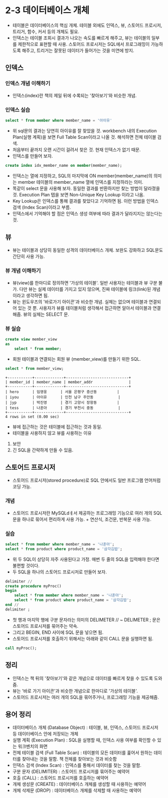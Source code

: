 # 2-3 데이터베이스 개체
- 테이블은 데이터베이스의 핵심 개체. 테이블 외에도 인덱스, 뷰, 스토어드 프로시저, 트리거, 함수, 커서 등의 개체도 필요.
- 인덱스는 테이블 조회시 결과가 나오는 속도를 빠르게 해주고, 뷰는 테이블의 일부를 제한적으로 표현할 때 사용. 스토어드 프로시저는 SQL에서 프로그래밍이 가능하도록 해주고, 트리거는 잘못된 데이터가 들어가는 것을 미연에 방지.

## 인덱스
### 인덱스 개념 이해하기
- 인덱스(index)란 책의 제일 뒤에 수록되는 '찾아보기'와 비슷한 개념. 

### 인덱스 실습
```sql
select * from member where member_name = '아이유'
```
- 위 sql문의 결과는 당연히 아이유를 잘 찾았을 것. workbench 내의 Execution Plan(실행 계획)을 보면 Full Table Scan이라고 나올 것. 해석하면 전체 테이블 검색.
- 처음부터 끝까지 오랜 시간이 걸려서 찾은 것. 현재 인덱스가 없기 때문.
- 인덱스를 만들어 보자.
```sql
create index idx_member_name on member(member_name);
```
- 인덱스는 열에 지정하고, SQL의 마지막에 ON member(member_name)의 의미는 member 테이블의 member_name 열에 인덱스를 지정하라는 의미.
- 똑같이 select 문을 사용해 보자. 동일한 결과를 반환하지만 찾는 방법이 달라졌을 것. Execution Plan 탭을 보면 Non-Unique Key Lookup 이라고 나옴.
- Key Lookup은 인덱스를 통해 결과를 찾았다고 기억하면 됨. 이런 방법을 인덱스 검색 (Index Scan)이라고 부름.
- 인덱스에서 기억해야 할 점은 인덱스 생성 여부에 따라 결과가 달라지지는 않는다는 것.

## 뷰
- 뷰는 테이블과 상당히 동일한 성격의 데이터베이스 개체. 보완도 강화하고 SQL문도 간단히 사용 가능.

### 뷰 개념 이해하기
- 뷰(view)를 한마디로 정의하면 '가상의 테이블'. 일반 사용자는 테이블과 뷰 구분 불가. 다만 뷰는 실제 데이터를 가지고 있지 않으며, 진짜 테이블에 링크(link)된 개념이라고 생각하면 됨.
- 뷰는 윈도우즈의 '바로가기 아이콘'과 비슷한 개념. 실체는 없으며 테이블과 연결되어 있는 것 뿐. 사용자가 뷰를 테이블처럼 생각해서 접근하면 알아서 테이블과 연결해줌. 뷰의 실체는 SELECT 문.

### 뷰 실습
```sql
create view member_view
as
    select * from member;
```
- 회원 테이블과 연결되는 회원 뷰 (member_view)를 만들기 위한 SQL.
```sql
select * from member_view;
```
```text
+-----------+-------------+----------------------------+
| member_id | member_name | member_addr                |
+-----------+-------------+----------------------------+
| hero      | 임영웅      | 서울 은평구 증산동         |
| iyou      | 아이유      | 인천 남구 주안동           |
| jyp       | 박진영      | 경기 고양시 장항동         |
| tess      | 나훈아      | 경기 부천시 중동           |
+-----------+-------------+----------------------------+
4 rows in set (0.00 sec)
```
- 뷰에 접근하는 것은 테이블에 접근하는 것과 동일.
- 테이블을 사용하지 않고 뷰를 사용하는 이유
1. 보안
2. 긴 SQL을 간략하게 만들 수 있음.

## 스토어드 프로시저
- 스토어드 프로시저(stored procedure)로 SQL 안에서도 일반 프로그램 언어처럼 코딩 가능.

### 개념
- 스토어드 프로시저란 MySQLdㅔ서 제공하는 프로그래밍 기능으로 여러 개의 SQL 문을 하나로 묶어서 편리하게 사용 가능. + 연산식, 조건문, 반복문 사용 가능.

### 실습
```SQL
select * from member where member_name = '나훈아';
select * from product where product_name = '삼각김밥';
```
- 위 두 SQL이 상당히 자주 사용된다고 가정. 매번 두 줄의 SQL을 입력해야 한다면 불편할 것이다.
- 두 SQL을 하나의 스토어드 프로시저로 만들어 보자.
```sql
delimiter //
create procedure myProc()
begin
	select * from member where member_name = '나훈아';
    select * from product where product_name = '삼각김밥';
end //
delimiter ;
```
- 첫 행과 마지막 행에 구분 문자라는 의미의 DELIMETER // ~ DELIMETER ; 문은 스토어드 프로시저를 묶어주는 약속.
- 그리고 BEGIN, END 사이에 SQL 문을 넣으면 됨.
- 스토어드 프로시저를 호출하기 위해서는 아래와 같이 CALL 문을 실행하면 됨.
```sql
call myProc();
```

## 정리
- 인덱스는 책 뒤의 '찾아보기'와 같은 개념으로 데이터를 빠르게 찾을 수 있도록 도와줌.
- 뷰는 '바로 가기 아이콘'과 비슷한 개념으로 한마디로 '가상의 테이블'.
- 스토어드 프로시저는 여러 개의 SQL을 묶어주거나, 프로그래밍 기능을 제공해줌.

## 용어 정리
- 데이터베이스 개체 (Database Object) : 테이블, 뷰, 인덱스, 스토어드 프로시저 등 데이터베이스 안에 저장되는 개체
- 실행 계획 (Execution Plan) : SQL을 실행할 때, 인덱스 사용 여부를 확인할 수 있는 워크벤치의 화면
- 전체 테이블 검색 (Full Table Scan) : 테이블의 모든 데이터를 훑어서 원하는 데이터를 찾아내는 것을 말함. 책 전체를 찾아보는 것과 비슷함
- 인덱스 검색 (Index Scan) : 인덱스를 통해서 데이터를 찾는 것을 말함.
- 구분 문자 (DELIMITER) : 스토어드 프로시저를 묶어주는 예약어
- 호출 (CALL) : 스토어드 프로시저를 호출하는 예약어
- 개체 생성문 (CREATE) : 데이터베이스 개체를 생성할 때 사용하는 예약어
- 개체 삭제문 (DROP) : 데이터베이스 개체를 삭제할 때 사용하는 예약어

